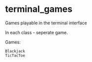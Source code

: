 # terminal_games
Games playable in the terminal interface


In each class - seperate game.


Games:

    Blackjack
    TicTacToe
    
